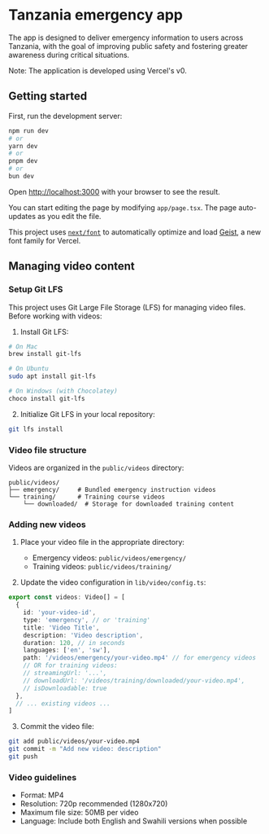 # Tanzania emergency app
The app is designed to deliver emergency information to users across Tanzania, with the goal of improving public safety and fostering greater awareness during critical situations.

Note: The application is developed using Vercel's v0.

## Getting started

First, run the development server:

```bash
npm run dev
# or
yarn dev
# or
pnpm dev
# or
bun dev
```

Open [http://localhost:3000](http://localhost:3000) with your browser to see the result.

You can start editing the page by modifying `app/page.tsx`. The page auto-updates as you edit the file.

This project uses [`next/font`](https://nextjs.org/docs/app/building-your-application/optimizing/fonts) to automatically optimize and load [Geist](https://vercel.com/font), a new font family for Vercel.

## Managing video content

### Setup Git LFS

This project uses Git Large File Storage (LFS) for managing video files. Before working with videos:

1. Install Git LFS:
```bash
# On Mac
brew install git-lfs

# On Ubuntu
sudo apt install git-lfs

# On Windows (with Chocolatey)
choco install git-lfs
```

2. Initialize Git LFS in your local repository:
```bash
git lfs install
```

### Video file structure

Videos are organized in the `public/videos` directory:
```
public/videos/
├── emergency/     # Bundled emergency instruction videos
└── training/      # Training course videos
    └── downloaded/  # Storage for downloaded training content
```

### Adding new videos

1. Place your video file in the appropriate directory:
   - Emergency videos: `public/videos/emergency/`
   - Training videos: `public/videos/training/`

2. Update the video configuration in `lib/video/config.ts`:
```typescript
export const videos: Video[] = [
  {
    id: 'your-video-id',
    type: 'emergency', // or 'training'
    title: 'Video Title',
    description: 'Video description',
    duration: 120, // in seconds
    languages: ['en', 'sw'],
    path: '/videos/emergency/your-video.mp4' // for emergency videos
    // OR for training videos:
    // streamingUrl: '...',
    // downloadUrl: '/videos/training/downloaded/your-video.mp4',
    // isDownloadable: true
  },
  // ... existing videos ...
]
```

3. Commit the video file:
```bash
git add public/videos/your-video.mp4
git commit -m "Add new video: description"
git push
```

### Video guidelines

- Format: MP4
- Resolution: 720p recommended (1280x720)
- Maximum file size: 50MB per video
- Language: Include both English and Swahili versions when possible
